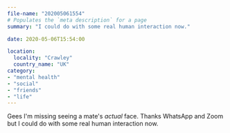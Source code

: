 ```yaml
---
file-name: "202005061554"
# Populates the `meta description` for a page
summary: "I could do with some real human interaction now."

date: 2020-05-06T15:54:00

location:
  locality: "Crawley"
  country_name: "UK"
category:
- "mental health"
- "social"
- "friends"
- "life"
---
```


Gees I'm missing seeing a mate's *actual* face. Thanks WhatsApp and Zoom but I could do with some real human interaction now.
